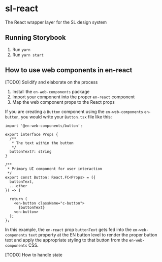 # sl-react

The React wrapper layer for the SL design system

## Running Storybook

1. Run `yarn`
2. Run `yarn start`

## How to use web components in en-react

[TODO] Solidify and elaborate on the process

1. Install the `en-web-components` package
2. Import your component into the proper `en-react` component
3. Map the web component props to the React props

If you are creating a `Button` component using the `en-web-components` `en-button`, you would write your `Button.tsx` file like this:

```tsx
import '@en-web-components/button';

export interface Props {
  /**
   * The text within the button
   */
  buttonText?: string
}

/**
 * Primary UI component for user interaction
 */
export const Button: React.FC<Props> = ({
  buttonText,
  ...other
}) => {

  return (
    <en-button className="c-button">
      {buttonText}
    <en-button>
  );
};

```

In this example, the `en-react` prop `buttonText` gets fed into the `en-web-components` `text` property at the EN button level to render the proper button text and apply the appropriate styling to that button from the `en-web-components` CSS.

[TODO] How to handle state
